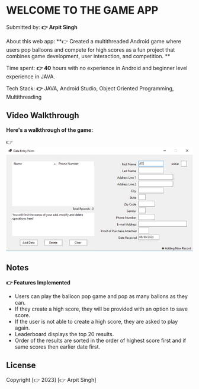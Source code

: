 # WELCOME TO THE GAME APP

Submitted by: **👉 Arpit Singh**

About this web app: **👉 Created a multithreaded Android game where users pop balloons and compete for high scores as a fun project that combines game development, user interaction, and competition. **

Time spent: **👉 40** hours with no experience in Android and beginner level experience in JAVA.

Tech Stack: **👉** JAVA, Android Studio, Object Oriented Programming, Multithreading

## Video Walkthrough

**Here's a walkthrough of the game:**

👉<img src='https://github.com/singharpt/windows-record-manager/blob/main/data-entry-video.gif' title='Data Entry Application Walkthrough' width='' alt='Video Walkthrough' />

## Notes

 **👉 Features Implemented**

- Users can play the balloon pop game and pop as many ballons as they can.
- If they create a high score, they will be provided with an option to save score.
- If the user is not able to create a high score, they are asked to play again.
- Leaderboard displays the top 20 results.
- Order of the results are sorted in the order of highest score first and if same scores then earlier date first.

## License

Copyright [👉 2023] [👉 Arpit Singh]
